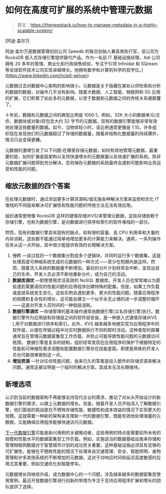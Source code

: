 # 如何在高度可扩展的系统中管理元数据

> 原文：<https://thenewstack.io/how-to-manage-metadata-in-a-highly-scalable-system/>

[](https://www.linkedin.com/in/adi-gelvan)

 [阿迪·盖尔万

阿迪·盖尔万是数据管理初创公司 Speedb 的联合创始人兼首席执行官，该公司为 RocksDB 嵌入式存储引擎提供替代产品。作为一名前 IT 基础设施经理，Adi 公司拥有 20 多年的管理、商业化和行政销售经验，专注于引领 Infinidat 和 SQream 等全球软件技术公司实现卓越增长。他拥有数学和计算机科学的双学位。](https://www.linkedin.com/in/adi-gelvan) [](https://www.linkedin.com/in/adi-gelvan)

元数据过去对数据中心架构的影响很小。元数据是关于隐藏在某处以供检索和分析的数据的数据，对操作几乎没有影响。随着大数据、人工智能、物联网和 5G 应用的扩展，它们积累了如此多的元数据，以至于数据和元数据之间的传统关系被颠覆了。

十年前，数据和元数据之间的典型比例是 1000:1。例如，32K 大小的数据单元(文件、数据块或对象)将包含大约 32 字节的元数据。现有的数据引擎能够非常有效地处理这些数量的数据。如今，当物体较小时，该比例通常更像是 1:10。许多组织现在发现他们的元数据超过了存储的数据量，随着非结构化数据量的持续爆炸，情况只会变得更糟。

元数据的激增引发了以下问题:在哪里存储元数据，如何有效地管理元数据，最重要的是，如何扩展底层架构以支持快速增长的元数据量以及快速扩展的系统。除非元数据扩展问题得到充分解决，否则保存元数据的系统最终会遇到可能影响业务运营和性能的问题。

## **缩放元数据的四个答案**

在处理元数据时，通过添加更多计算资源和/或实施各种解决方案来监控和优化 IT 堆栈的不同层来解决可扩展性和性能问题的传统方法无法有效应用。

组织通常使用像 RocksDB 这样的键值存储(KVS)来管理元数据，这些存储依赖于存储引擎，也称为数据引擎，是对数据进行排序和索引的软件堆栈的一部分。

然而，现有的数据引擎具有固有的缺点，如有限的容量、高 CPU 利用率和大量的内存消耗，这些都不能通过简单地增加更多的计算能力来解决。通常，一系列操作任务从这一点开始，其中很少能提供有效的长期解决方案。

1.  **分片** —该过程将一个数据集分割成多个逻辑块，并同时运行多个数据集。这是处理高度可伸缩系统生成的元数据的一种方式——至少在短期内是这样。然而，随着流入系统的数据量不断增加，最初的分片计划经常会中断，呈现出自己的生命，开发人员必须不断地重新分片，成为自己的活动。
2.  **数据库调优** —即使使用灵活高效的 NoSQL 数据库，开发人员也常常难以为那些遇到需要调优的性能问题的应用程序创建特殊的配置。但是，如果工作负载或底层系统发生变化，这些实例会遇到更多、更大的性能问题。随着应用程序的规模和复杂性的增长，这可能会建立一个似乎永无止境的进一步调整的循环——这是对开发人员时间的一种低级消耗。
3.  **数据引擎调优** —存储管理的基本操作通常由数据引擎(又名存储引擎)执行。数据引擎作为应用层和存储层之间的软件层安装，是一种嵌入式键值存储(KVS ),用于对数据进行排序和索引。此外，KVS 越来越多地被实现为应用程序中的软件层，以便在传输过程中对实时数据执行不同的即时活动。这种类型的部署通常旨在管理元数据密集型工作负载，并防止可能导致性能问题的元数据访问瓶颈。
    数据引擎是复杂的结构，组织经常发现在应用程序的保护下根据特定的性能和可伸缩性需求调整和配置数据引擎存在技能差距。即使是熟练的开发人员也可能很难做到这一点。
4.  **增加资源** —针对任何性能问题，由来已久的答案是投入额外的存储资源来解决问题。通常这被证明是一个临时的解决方案，其成本无法长期维持。

## **新增选项**

认识到当前的数据架构不再能够支持现代企业的需求，推动了对从头开始设计的新数据引擎的需求，以跟上元数据的增长。但是，随着开发人员开始深入了解数据引擎，他们面临的挑战是在不牺牲存储性能、敏捷性和成本效益的情况下实现更大的规模。这就需要一种新的架构来支撑新一代的数据引擎，既能有效地处理海量的元数据，又能确保应用程序能够快速访问元数据。

[下一代数据引擎](https://www.speedb.io/)可能是新兴用例的关键推动者，这些用例的特点是需要前所未有的规模和性能水平的数据密集型工作负载。例如，实施适当的数据基础设施来存储和管理物联网数据对于智慧城市计划的成功至关重要。这种基础设施必须具有足够的可扩展性，能够在不牺牲性能的情况下处理来自交通管理、安全、智能照明、废物管理和许多其他系统的不断增加的元数据。这对于对响应时间和延迟高度敏感的应用尤其重要，例如交通优化和智能停车。

元数据增长将继续升级，成为数据中心的一个问题，涉及越来越多的数据密集型使用案例。最近开放数据引擎进行创新的举措为专注于支持应用程序扩展和增长的团队提供了选择。

<svg xmlns:xlink="http://www.w3.org/1999/xlink" viewBox="0 0 68 31" version="1.1"><title>Group</title> <desc>Created with Sketch.</desc></svg>